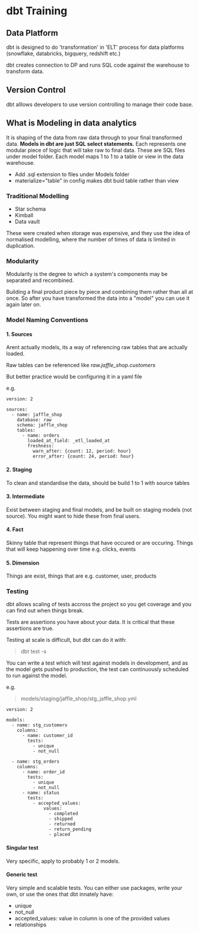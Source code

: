 # dbt Training

## Data Platform

dbt is designed to do 'transformation' in 'ELT' process for data platforms (snowflake, databricks, bigquery, redshift etc.)

dbt creates connection to DP and runs SQL code against the warehouse to transform data.

## Version Control

dbt alllows developers to use version controlling to manage their code base.

## What is Modeling in data analytics

It is shaping of the data from raw data through to your final transformed data. **Models in dbt are just SQL select statements.** Each represents one modular piece of logic that will take raw to final data. These are SQL files under model folder. Each model maps 1 to 1 to a table or view in the data warehouse.

- Add .sql extension to files under Models folder
- materialize="table" in config makes dbt buid table rather than view

### Traditional Modelling

- Star schema
- Kimball
- Data vault

These were created when storage was expensive, and they use the idea of normalised modelling, where the number of times of data is limited in duplication. 


### Modularity

Modularity is the degree to which a system's components may be separated and recombined.

Building a final product piece by piece and combining them rather than all at once. So after you have transformed the data into a "model" you can use it again later on.
 
### Model Naming Conventions

#### 1. Sources

Arent actually models, its a way of referencing raw tables that are actually loaded. 

Raw tables can be referenced like *raw.jaffle_shop.customers*

But better practice would be configuring it in a yaml file 

e.g.

```
version: 2

sources:
  - name: jaffle_shop
    database: raw
    schema: jaffle_shop
    tables:
      - name: orders
        loaded_at_field: _etl_loaded_at
        freshness:
          warn_after: {count: 12, period: hour}
          error_after: {count: 24, period: hour}
```
#### 2. Staging

To clean and standardise the data, should be build 1 to 1 with source tables

#### 3. Intermediate

Exist between staging and final models, and be built on staging models (not source). You might want to hide these from final users. 

#### 4. Fact

Skinny table that represent things that have occured or are occuring. Things that will keep happening over time e.g. clicks, events 

#### 5. Dimension

Things are exist, things that are e.g. customer, user, products 

### Testing

dbt allows scaling of tests accross the project so you get coverage and you can find out when things break.

Tests are assertions you have about your data. It is critical that these assertions are true.

Testing at scale is difficult, but dbt can do it with: 

> dbt test -s

You can write a test which will test against models in development, and as the model gets pushed to production, the test can continuously scheduled to run against the model. 

e.g.

> models/staging/jaffle_shop/stg_jaffle_shop.yml

```
version: 2

models:
  - name: stg_customers
    columns: 
      - name: customer_id
        tests:
          - unique
          - not_null

  - name: stg_orders
    columns:
      - name: order_id
        tests:
          - unique
          - not_null
      - name: status
        tests:
          - accepted_values:
              values:
                - completed
                - shipped
                - returned
                - return_pending
                - placed
```

#### Singular test

Very specific, apply to probably 1 or 2 models. 

#### Generic test

Very simple and scalable tests. You can either use packages, write your own, or use the ones that dbt innately have:

- unique
- not_null
- accepted_values: value in column is one of the provided values
- relationships









